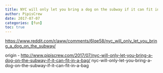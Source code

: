 ```yaml
---
title: NYC will only let you bring a dog on the subway if it can fit in a bag
author: PipisCrew
date: 2017-07-07
categories: [fun]
toc: true
---
```


https://www.reddit.com/r/aww/comments/6lqe58/nyc_will_only_let_you_bring_a_dog_on_the_subway/

origin - http://www.pipiscrew.com/2017/07/nyc-will-only-let-you-bring-a-dog-on-the-subway-if-it-can-fit-in-a-bag/ nyc-will-only-let-you-bring-a-dog-on-the-subway-if-it-can-fit-in-a-bag